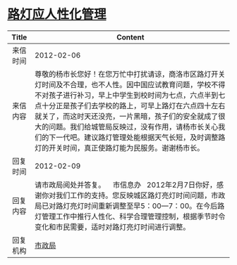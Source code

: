 # <a href="http://www.shangluo.gov.cn/zmhd/ldxxxx.jsp?urltype=leadermail.LeaderMailContentUrl&wbtreeid=1112&leadermailid=1061">路灯应人性化管理</a>
|Title|Content|
|:---:|---|
|来信时间|2012-02-06|
|来信内容|尊敬的杨市长您好！在您万忙中打扰请谅，商洛市区路灯开关灯时间及不合理，也不人性。因中国应试教育问题，学校不得不对孩子进行补习，早上中学生到校时间为七点，六点半到七点十分正是孩子们去学校的路上，可早上路灯在六点四十左右就关了，而这时天还没亮，一片黑暗，孩子们的安全就成了很大的问题。我们给城管局反映过，没有作用，请杨市长关心我们的下一代吧。建议路灯管理处能根据天气长短，及时调整路灯的开关时间，真正使路灯能为民服务。谢谢杨市长。|
|回复时间|2012-02-09|
|回复内容|请市政局阅处并答复。    市信息办   2012年2月7日你好，感谢你对我们工作的支持。您反映城区路灯亮灯时间问题，市政局已对路灯亮灯时间重新调整至早5：00—7：00。在今后路灯管理工作中推行人性化、科学合理管理控制，根据季节时令变化和市民需要，适时对路灯亮灯时间进行调整。|
|回复机构|<a href="../../categories/agencies/市政局.md">市政局</a>|
